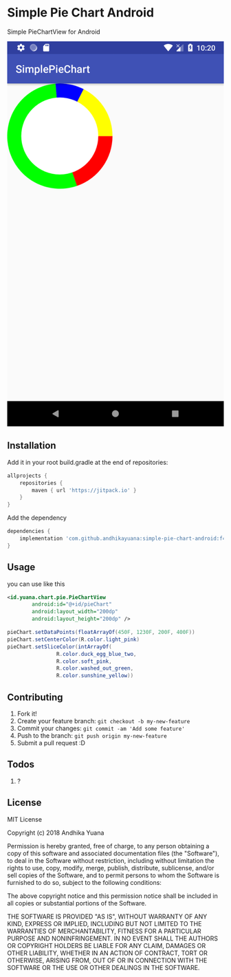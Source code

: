 # Simple Pie Chart Android

Simple PieChartView for Android

![](example.png?raw=true)

## Installation

Add it in your root build.gradle at the end of repositories:

```gradle
allprojects {
    repositories {
        maven { url 'https://jitpack.io' }
    }
}
```

Add the dependency

```gradle
dependencies {
    implementation 'com.github.andhikayuana:simple-pie-chart-android:f4936f3c01'
}
```

## Usage

you can use like this
```xml
<id.yuana.chart.pie.PieChartView
        android:id="@+id/pieChart"
        android:layout_width="200dp"
        android:layout_height="200dp" />
```

```java
pieChart.setDataPoints(floatArrayOf(450F, 1230F, 200F, 400F))
pieChart.setCenterColor(R.color.light_pink)
pieChart.setSliceColor(intArrayOf(
                R.color.duck_egg_blue_two,
                R.color.soft_pink,
                R.color.washed_out_green,
                R.color.sunshine_yellow))
```

## Contributing

1. Fork it!
2. Create your feature branch: `git checkout -b my-new-feature`
3. Commit your changes: `git commit -am 'Add some feature'`
4. Push to the branch: `git push origin my-new-feature`
5. Submit a pull request :D

## Todos

1. ?

## License

MIT License

Copyright (c) 2018 Andhika Yuana

Permission is hereby granted, free of charge, to any person obtaining a copy
of this software and associated documentation files (the "Software"), to deal
in the Software without restriction, including without limitation the rights
to use, copy, modify, merge, publish, distribute, sublicense, and/or sell
copies of the Software, and to permit persons to whom the Software is
furnished to do so, subject to the following conditions:

The above copyright notice and this permission notice shall be included in all
copies or substantial portions of the Software.

THE SOFTWARE IS PROVIDED "AS IS", WITHOUT WARRANTY OF ANY KIND, EXPRESS OR
IMPLIED, INCLUDING BUT NOT LIMITED TO THE WARRANTIES OF MERCHANTABILITY,
FITNESS FOR A PARTICULAR PURPOSE AND NONINFRINGEMENT. IN NO EVENT SHALL THE
AUTHORS OR COPYRIGHT HOLDERS BE LIABLE FOR ANY CLAIM, DAMAGES OR OTHER
LIABILITY, WHETHER IN AN ACTION OF CONTRACT, TORT OR OTHERWISE, ARISING FROM,
OUT OF OR IN CONNECTION WITH THE SOFTWARE OR THE USE OR OTHER DEALINGS IN THE
SOFTWARE.
